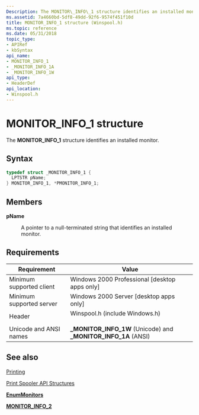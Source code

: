 ```yaml
---
Description: The MONITOR\_INFO\_1 structure identifies an installed monitor.
ms.assetid: 7a4660bd-5df8-49dd-92f6-9574f451f10d
title: MONITOR_INFO_1 structure (Winspool.h)
ms.topic: reference
ms.date: 05/31/2018
topic_type: 
- APIRef
- kbSyntax
api_name: 
- MONITOR_INFO_1
- _MONITOR_INFO_1A
- _MONITOR_INFO_1W
api_type: 
- HeaderDef
api_location: 
- Winspool.h
---
```


# MONITOR\_INFO\_1 structure

The **MONITOR\_INFO\_1** structure identifies an installed monitor.

## Syntax


```C++
typedef struct _MONITOR_INFO_1 {
  LPTSTR pName;
} MONITOR_INFO_1, *PMONITOR_INFO_1;
```



## Members

<dl> <dt>

**pName**
</dt> <dd>

A pointer to a null-terminated string that identifies an installed monitor.

</dd> </dl>

## Requirements



| Requirement | Value |
|-------------------------------------|-----------------------------------------------------------------------------------------------------------|
| Minimum supported client<br/> | Windows 2000 Professional \[desktop apps only\]<br/>                                                |
| Minimum supported server<br/> | Windows 2000 Server \[desktop apps only\]<br/>                                                      |
| Header<br/>                   | <dl> <dt>Winspool.h (include Windows.h)</dt> </dl> |
| Unicode and ANSI names<br/>   | **\_MONITOR\_INFO\_1W** (Unicode) and **\_MONITOR\_INFO\_1A** (ANSI)<br/>                           |



## See also

<dl> <dt>

[Printing](printdocs-printing.md)
</dt> <dt>

[Print Spooler API Structures](printing-and-print-spooler-structures.md)
</dt> <dt>

[**EnumMonitors**](enummonitors.md)
</dt> <dt>

[**MONITOR\_INFO\_2**](monitor-info-2.md)
</dt> </dl>

 

 




